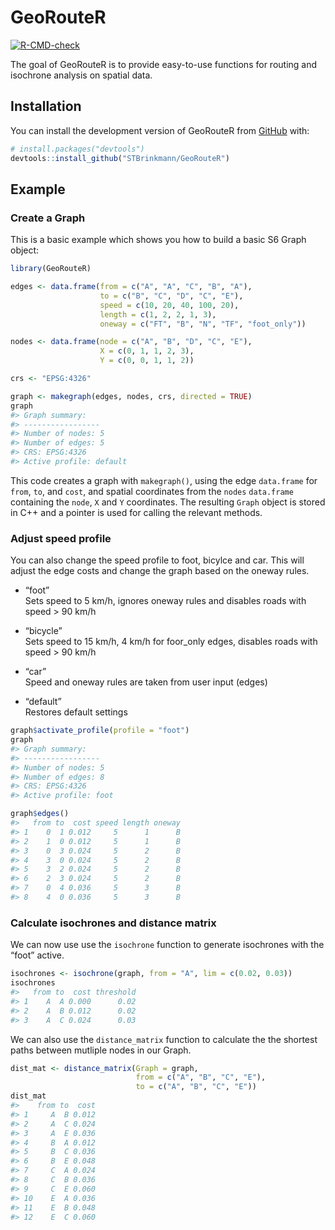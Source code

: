 
<!-- README.md is generated from README.Rmd. Please edit that file -->

# GeoRouteR

<!-- badges: start -->

[![R-CMD-check](https://github.com/STBrinkmann/GeoRouteR/actions/workflows/check-standard.yaml/badge.svg)](https://github.com/STBrinkmann/GeoRouteR/actions/workflows/check-standard.yaml)

<!-- badges: end -->

The goal of GeoRouteR is to provide easy-to-use functions for routing
and isochrone analysis on spatial data.

## Installation

You can install the development version of GeoRouteR from
[GitHub](https://github.com/) with:

``` r
# install.packages("devtools")
devtools::install_github("STBrinkmann/GeoRouteR")
```

## Example

### Create a Graph

This is a basic example which shows you how to build a basic S6 Graph
object:

``` r
library(GeoRouteR)

edges <- data.frame(from = c("A", "A", "C", "B", "A"),
                    to = c("B", "C", "D", "C", "E"),
                    speed = c(10, 20, 40, 100, 20),
                    length = c(1, 2, 2, 1, 3),
                    oneway = c("FT", "B", "N", "TF", "foot_only"))

nodes <- data.frame(node = c("A", "B", "D", "C", "E"),
                    X = c(0, 1, 1, 2, 3),
                    Y = c(0, 0, 1, 1, 2))

crs <- "EPSG:4326"

graph <- makegraph(edges, nodes, crs, directed = TRUE)
graph
#> Graph summary:
#> -----------------
#> Number of nodes: 5 
#> Number of edges: 5 
#> CRS: EPSG:4326 
#> Active profile: default
```

This code creates a graph with `makegraph()`, using the edge
`data.frame` for `from`, `to`, and `cost`, and spatial coordinates from
the `nodes` `data.frame` containing the `node`, `X` and `Y` coordinates.
The resulting `Graph` object is stored in C++ and a pointer is used for
calling the relevant methods.

### Adjust speed profile

You can also change the speed profile to foot, bicylce and car. This
will adjust the edge costs and change the graph based on the oneway
rules.

- “foot”  
  Sets speed to 5 km/h, ignores oneway rules and disables roads with
  speed \> 90 km/h

- “bicycle”  
  Sets speed to 15 km/h, 4 km/h for foor_only edges, disables roads with
  speed \> 90 km/h

- “car”  
  Speed and oneway rules are taken from user input (edges)

- “default”  
  Restores default settings

``` r
graph$activate_profile(profile = "foot")
graph
#> Graph summary:
#> -----------------
#> Number of nodes: 5 
#> Number of edges: 8 
#> CRS: EPSG:4326 
#> Active profile: foot
```

``` r
graph$edges()
#>   from to  cost speed length oneway
#> 1    0  1 0.012     5      1      B
#> 2    1  0 0.012     5      1      B
#> 3    0  3 0.024     5      2      B
#> 4    3  0 0.024     5      2      B
#> 5    3  2 0.024     5      2      B
#> 6    2  3 0.024     5      2      B
#> 7    0  4 0.036     5      3      B
#> 8    4  0 0.036     5      3      B
```

### Calculate isochrones and distance matrix

We can now use use the `isochrone` function to generate isochrones with
the “foot” active.

``` r
isochrones <- isochrone(graph, from = "A", lim = c(0.02, 0.03))
isochrones
#>   from to  cost threshold
#> 1    A  A 0.000      0.02
#> 2    A  B 0.012      0.02
#> 3    A  C 0.024      0.03
```

We can also use the `distance_matrix` function to calculate the the
shortest paths between mutliple nodes in our Graph.

``` r
dist_mat <- distance_matrix(Graph = graph,
                            from = c("A", "B", "C", "E"),
                            to = c("A", "B", "C", "E"))
dist_mat
#>    from to  cost
#> 1     A  B 0.012
#> 2     A  C 0.024
#> 3     A  E 0.036
#> 4     B  A 0.012
#> 5     B  C 0.036
#> 6     B  E 0.048
#> 7     C  A 0.024
#> 8     C  B 0.036
#> 9     C  E 0.060
#> 10    E  A 0.036
#> 11    E  B 0.048
#> 12    E  C 0.060
```
